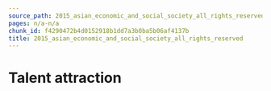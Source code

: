 ```yaml
---
source_path: 2015_asian_economic_and_social_society_all_rights_reserved.md
pages: n/a-n/a
chunk_id: f4290472b4d0152918b1dd7a3b0ba5b06af4137b
title: 2015_asian_economic_and_social_society_all_rights_reserved
---
```

# Talent attraction
